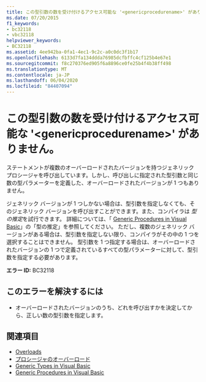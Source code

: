 ```yaml
---
title: この型引数の数を受け付けるアクセス可能な '<genericprocedurename>' がありません。
ms.date: 07/20/2015
f1_keywords:
- bc32118
- vbc32118
helpviewer_keywords:
- BC32118
ms.assetid: 4ee942ba-0fa1-4ec1-9c2c-a0c0dc3f1b17
ms.openlocfilehash: 6133d7fa134ddda76985dcfbffc4cf125b4e67e1
ms.sourcegitcommit: f8c270376ed905f6a8896ce0fe25b4f4b38ff498
ms.translationtype: MT
ms.contentlocale: ja-JP
ms.lasthandoff: 06/04/2020
ms.locfileid: "84407094"
---
```

# <a name="no-accessible-genericprocedurename-accepts-this-number-of-type-arguments"></a>この型引数の数を受け付けるアクセス可能な '\<genericprocedurename>' がありません。
ステートメントが複数のオーバーロードされたバージョンを持つジェネリック プロシージャを呼び出しています。しかし、呼び出しに指定された型引数と同じ数の型パラメーターを定義した、オーバーロードされたバージョンが 1 つもありません。  
  
 ジェネリック バージョンが 1 つしかない場合は、型引数を指定しなくても、そのジェネリック バージョンを呼び出すことができます。また、コンパイラは *型の推定*を試行できます。 詳細については、「 [Generic Procedures in Visual Basic](../programming-guide/language-features/data-types/generic-procedures.md)」の「型の推定」を参照してください。 ただし、複数のジェネリック バージョンがある場合は、型引数を指定しない限り、コンパイラがその中の 1 つを選択することはできません。 型引数を 1 つ指定する場合は、オーバーロードされたバージョンの 1 つで定義されているすべての型パラメーターに対して、型引数を指定する必要があります。  
  
 **エラー ID:** BC32118  
  
## <a name="to-correct-this-error"></a>このエラーを解決するには  
  
- オーバーロードされたバージョンのうち、どれを呼び出すかを決定してから、正しい数の型引数を指定します。  
  
## <a name="see-also"></a>関連項目

- [Overloads](../language-reference/modifiers/overloads.md)
- [プロシージャのオーバーロード](../programming-guide/language-features/procedures/procedure-overloading.md)
- [Generic Types in Visual Basic](../programming-guide/language-features/data-types/generic-types.md)
- [Generic Procedures in Visual Basic](../programming-guide/language-features/data-types/generic-procedures.md)
